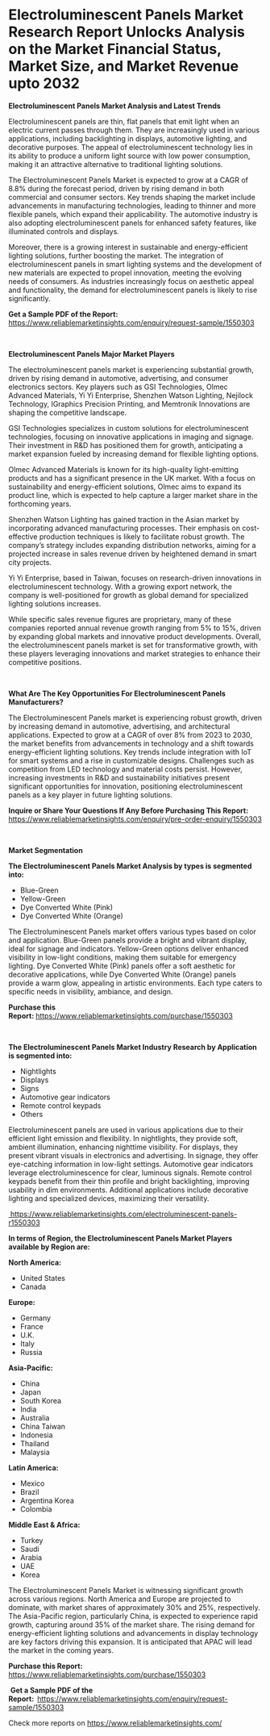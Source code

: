 <p><h1>Electroluminescent Panels Market Research Report Unlocks Analysis on the Market Financial Status, Market Size, and Market Revenue upto 2032</h1></p><p><strong>Electroluminescent Panels Market Analysis and Latest Trends</strong></p>
<p><p>Electroluminescent panels are thin, flat panels that emit light when an electric current passes through them. They are increasingly used in various applications, including backlighting in displays, automotive lighting, and decorative purposes. The appeal of electroluminescent technology lies in its ability to produce a uniform light source with low power consumption, making it an attractive alternative to traditional lighting solutions.</p><p>The Electroluminescent Panels Market is expected to grow at a CAGR of 8.8% during the forecast period, driven by rising demand in both commercial and consumer sectors. Key trends shaping the market include advancements in manufacturing technologies, leading to thinner and more flexible panels, which expand their applicability. The automotive industry is also adopting electroluminescent panels for enhanced safety features, like illuminated controls and displays.</p><p>Moreover, there is a growing interest in sustainable and energy-efficient lighting solutions, further boosting the market. The integration of electroluminescent panels in smart lighting systems and the development of new materials are expected to propel innovation, meeting the evolving needs of consumers. As industries increasingly focus on aesthetic appeal and functionality, the demand for electroluminescent panels is likely to rise significantly.</p></p>
<p><strong>Get a Sample PDF of the Report:&nbsp;</strong> <a href="https://www.reliablemarketinsights.com/enquiry/request-sample/1550303?utm_campaign=2210&utm_medium=2&utm_source=Github&utm_content=ia&utm_term=10042025&utm_id=electroluminescent-panels">https://www.reliablemarketinsights.com/enquiry/request-sample/1550303</a></p>
<p>&nbsp;</p>
<p><strong>Electroluminescent Panels Major Market Players</strong></p>
<p><p>The electroluminescent panels market is experiencing substantial growth, driven by rising demand in automotive, advertising, and consumer electronics sectors. Key players such as GSI Technologies, Olmec Advanced Materials, Yi Yi Enterprise, Shenzhen Watson Lighting, Nejilock Technology, IGraphics Precision Printing, and Memtronik Innovations are shaping the competitive landscape.</p><p>GSI Technologies specializes in custom solutions for electroluminescent technologies, focusing on innovative applications in imaging and signage. Their investment in R&D has positioned them for growth, anticipating a market expansion fueled by increasing demand for flexible lighting options.</p><p>Olmec Advanced Materials is known for its high-quality light-emitting products and has a significant presence in the UK market. With a focus on sustainability and energy-efficient solutions, Olmec aims to expand its product line, which is expected to help capture a larger market share in the forthcoming years.</p><p>Shenzhen Watson Lighting has gained traction in the Asian market by incorporating advanced manufacturing processes. Their emphasis on cost-effective production techniques is likely to facilitate robust growth. The company’s strategy includes expanding distribution networks, aiming for a projected increase in sales revenue driven by heightened demand in smart city projects.</p><p>Yi Yi Enterprise, based in Taiwan, focuses on research-driven innovations in electroluminescent technology. With a growing export network, the company is well-positioned for growth as global demand for specialized lighting solutions increases.</p><p>While specific sales revenue figures are proprietary, many of these companies reported annual revenue growth ranging from 5% to 15%, driven by expanding global markets and innovative product developments. Overall, the electroluminescent panels market is set for transformative growth, with these players leveraging innovations and market strategies to enhance their competitive positions.</p></p>
<p>&nbsp;</p>
<p><strong>What Are The Key Opportunities For Electroluminescent Panels Manufacturers?</strong></p>
<p><p>The Electroluminescent Panels market is experiencing robust growth, driven by increasing demand in automotive, advertising, and architectural applications. Expected to grow at a CAGR of over 8% from 2023 to 2030, the market benefits from advancements in technology and a shift towards energy-efficient lighting solutions. Key trends include integration with IoT for smart systems and a rise in customizable designs. Challenges such as competition from LED technology and material costs persist. However, increasing investments in R&D and sustainability initiatives present significant opportunities for innovation, positioning electroluminescent panels as a key player in future lighting solutions.</p></p>
<p><strong>Inquire or Share Your Questions If Any Before Purchasing This Report:</strong> <a href="https://www.reliablemarketinsights.com/enquiry/pre-order-enquiry/1550303?utm_campaign=2210&utm_medium=2&utm_source=Github&utm_content=ia&utm_term=10042025&utm_id=electroluminescent-panels">https://www.reliablemarketinsights.com/enquiry/pre-order-enquiry/1550303</a></p>
<p>&nbsp;</p>
<p><strong>Market Segmentation</strong></p>
<p><strong>The Electroluminescent Panels Market Analysis by types is segmented into:</strong></p>
<p><ul><li>Blue-Green</li><li>Yellow-Green</li><li>Dye Converted White (Pink)</li><li>Dye Converted White (Orange)</li></ul></p>
<p><p>The Electroluminescent Panels market offers various types based on color and application. Blue-Green panels provide a bright and vibrant display, ideal for signage and indicators. Yellow-Green options deliver enhanced visibility in low-light conditions, making them suitable for emergency lighting. Dye Converted White (Pink) panels offer a soft aesthetic for decorative applications, while Dye Converted White (Orange) panels provide a warm glow, appealing in artistic environments. Each type caters to specific needs in visibility, ambiance, and design.</p></p>
<p><strong>Purchase this Report:&nbsp;</strong><a href="https://www.reliablemarketinsights.com/purchase/1550303?utm_campaign=2210&utm_medium=2&utm_source=Github&utm_content=ia&utm_term=10042025&utm_id=electroluminescent-panels">https://www.reliablemarketinsights.com/purchase/1550303</a></p>
<p>&nbsp;</p>
<p><strong>The Electroluminescent Panels Market Industry Research by Application is segmented into:</strong></p>
<p><ul><li>Nightlights</li><li>Displays</li><li>Signs</li><li>Automotive gear indicators</li><li>Remote control keypads</li><li>Others</li></ul></p>
<p><p>Electroluminescent panels are used in various applications due to their efficient light emission and flexibility. In nightlights, they provide soft, ambient illumination, enhancing nighttime visibility. For displays, they present vibrant visuals in electronics and advertising. In signage, they offer eye-catching information in low-light settings. Automotive gear indicators leverage electroluminescence for clear, luminous signals. Remote control keypads benefit from their thin profile and bright backlighting, improving usability in dim environments. Additional applications include decorative lighting and specialized devices, maximizing their versatility.</p></p>
<p><a href="https://www.reliablemarketinsights.com/electroluminescent-panels-r1550303?utm_campaign=2210&utm_medium=2&utm_source=Github&utm_content=ia&utm_term=10042025&utm_id=electroluminescent-panels">&nbsp;https://www.reliablemarketinsights.com/electroluminescent-panels-r1550303</a></p>
<p><strong>In terms of Region, the Electroluminescent Panels Market Players available by Region are:</strong></p>
<p>
    <p> <strong> North America: </strong>
        <ul>
            <li>United States</li>
            <li>Canada</li>
        </ul>
        </p> 
    <p> <strong> Europe: </strong>
        <ul>
            <li>Germany</li>
            <li>France</li>
            <li>U.K.</li>
            <li>Italy</li>
            <li>Russia</li>
        </ul>
        </p> 
    <p> <strong> Asia-Pacific: </strong>
        <ul>
            <li>China</li>
            <li>Japan</li>
            <li>South Korea</li>
            <li>India</li>
            <li>Australia</li>
            <li>China Taiwan</li>
            <li>Indonesia</li>
            <li>Thailand</li>
            <li>Malaysia</li>
        </ul>
        </p> 
    <p> <strong> Latin America: </strong>
        <ul>
            <li>Mexico</li>
            <li>Brazil</li>
            <li>Argentina Korea</li>
            <li>Colombia</li>
        </ul>
        </p> 
    <p> <strong> Middle East & Africa: </strong>
        <ul>
            <li>Turkey</li>
            <li>Saudi</li>
            <li>Arabia</li>
            <li>UAE</li>
            <li>Korea</li>
        </ul>
    </p>
    </p>
<p><p>The Electroluminescent Panels Market is witnessing significant growth across various regions. North America and Europe are projected to dominate, with market shares of approximately 30% and 25%, respectively. The Asia-Pacific region, particularly China, is expected to experience rapid growth, capturing around 35% of the market share. The rising demand for energy-efficient lighting solutions and advancements in display technology are key factors driving this expansion. It is anticipated that APAC will lead the market in the coming years.</p></p>
<p><strong>Purchase this Report: </strong><a href="https://www.reliablemarketinsights.com/purchase/1550303?utm_campaign=2210&utm_medium=2&utm_source=Github&utm_content=ia&utm_term=10042025&utm_id=electroluminescent-panels">https://www.reliablemarketinsights.com/purchase/1550303</a></p>
<p>&nbsp;<strong>Get a Sample PDF of the Report:&nbsp;&nbsp;</strong><a href="https://www.reliablemarketinsights.com/enquiry/request-sample/1550303?utm_campaign=2210&utm_medium=2&utm_source=Github&utm_content=ia&utm_term=10042025&utm_id=electroluminescent-panels">https://www.reliablemarketinsights.com/enquiry/request-sample/1550303</a></p>
<p><strong></strong></p>
<p>Check more reports on <a href="https://www.reliablemarketinsights.com/?utm_campaign=2210&utm_medium=2&utm_source=Github&utm_content=ia&utm_term=10042025&utm_id=electroluminescent-panels">https://www.reliablemarketinsights.com/</a></p>